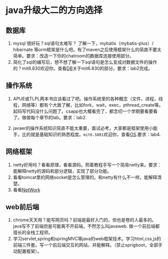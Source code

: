 # java升级大二的方向选择

## 数据库 
1. mysql 很好玩？sql语句太难写？ 了解一下，mybatis（mybatis-plus）/ hibernate 等orm框架是什么吧。有了maven之后使用框架什么的简直不要太简单。要求：改造一下你的chatroom的数据库连接使用部分。
2. 简化了sql的编写后，想不想了解一下sql语句是怎么变成对数据文件的操作的？mit6.830欢迎你。查看[DB](../preparation/DB.md)关于mit6.830的部分。要求：lab2完成。
   

## 操作系统
1. APUE或TLPL两本书应该看过了吧。操作系统里的各种概念（文件，进程，线程，网络等）都有个大致了解，比如fork，wait，exec，pthread_create等。起码写代码没什么问题了。csapp也大概看完了，都念叨一个学期要看要看了。做做每个章节的lab。要求：lab2.

2. javaer的操作系统知识简直不能太重要，面试必考。大家都是框架使用小能手，比的就是基础知识的熟悉程度。`mit6.S081`欢迎你，查看[OS](../preparation/OS.md).要求：lab4.

## 网络框架
1. netty好用吗？看看原理，看看源码。照着教程手写一个简易netty来。要求：能解释netty的源码和部分逻辑，实现了部分功能。
2. 看看tomcat里的网络socket是怎么管理的。和netty有什么不一样。能解释清楚。
3. 看看[NetWork](../preparation/LinuxNetworkProgramming.md)
## web前后端
1. chrome天天用？能写网页吗？前端是最好入门的，但也是卷的人最多的。java写不了前端但是可能离不开前端，不然怎么叫javaweb. 做一个前后端都擅长的全栈工程师。
2. 学习servlet,spring和springMVC等java的web框架技术。学习html,css,js的前端三件套。写一个前后端交互的网站，并能解释。（禁止sprigboot，全部手动配置框架）。